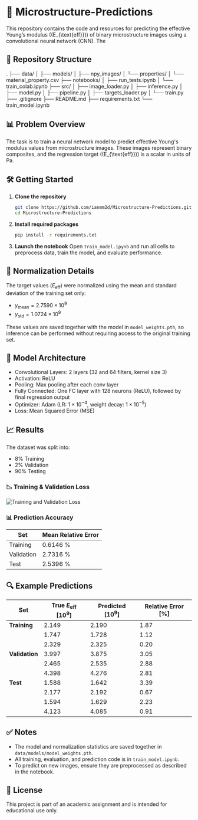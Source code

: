 # 🧠 Microstructure-Predictions

This repository contains the code and resources for predicting the effective Young’s modulus (\(E_{\text{eff}}\)) of binary microstructure images using a convolutional neural network (CNN). The

## 📂 Repository Structure
.
├── data/
│   ├── models/
│   ├── npy_images/
│   └── properties/
│       └── material_property.csv
├── notebooks/
│   ├── run_tests.ipynb
│   └── train_colab.ipynb
├── src/
│   ├── image_loader.py
│   ├── inference.py
│   ├── model.py
│   ├── pipeline.py
│   ├── targets_loader.py
│   └── train.py
├── .gitignore
├── README.md
├── requirements.txt
└── train_model.ipynb

## 📊 Problem Overview

The task is to train a neural network model to predict effective Young's modulus values from microstructure images. These images represent binary composites, and the regression target (\(E_{\text{eff}}\)) is a scalar in units of Pa.

## 🛠️ Getting Started

1. **Clone the repository**
   ```bash
   git clone https://github.com/ianmm2d/Microstructure-Predictions.git
   cd Microstructure-Predictions
    ```

2. **Install required packages**

   ```bash
   pip install -r requirements.txt
   ```

3. **Launch the notebook**
   Open `train_model.ipynb` and run all cells to preprocess data, train the model, and evaluate performance.

## 🔢 Normalization Details

The target values ($E_{\text{eff}}$) were normalized using the mean and standard deviation of the training set only:

* $y_{\text{mean}} = 2.7590 \times 10^9$
* $y_{\text{std}} = 1.0724 \times 10^9$

These values are saved together with the model in `model_weights.pth`, so inference can be performed without requiring access to the original training set.

## 🧠 Model Architecture

* Convolutional Layers: 2 layers (32 and 64 filters, kernel size 3)
* Activation: ReLU
* Pooling: Max pooling after each conv layer
* Fully Connected: One FC layer with 128 neurons (ReLU), followed by final regression output
* Optimizer: Adam (LR: $1 \times 10^{-4}$, weight decay: $1 \times 10^{-5}$)
* Loss: Mean Squared Error (MSE)

## 📈 Results

The dataset was split into:

* 8% Training
* 2% Validation
* 90% Testing

### 📉 Training & Validation Loss

![Training and Validation Loss](figures/Train_Val_Loss_Curve.png)

### 📊 Prediction Accuracy

| Set        | Mean Relative Error |
| ---------- | ------------------- |
| Training   | 0.6146 %            |
| Validation | 2.7316 %            |
| Test       | 2.5396 %            |

## 🔍 Example Predictions

| Set            | True $E_{\text{eff}}$ $[10^9]$ | Predicted $[10^9]$ | Relative Error \[%] |
| -------------- | ------------------------------ | ------------------ | ------------------- |
| **Training**   | 2.149                          | 2.190              | 1.87                |
|                | 1.747                          | 1.728              | 1.12                |
|                | 2.329                          | 2.325              | 0.20                |
| **Validation** | 3.997                          | 3.875              | 3.05                |
|                | 2.465                          | 2.535              | 2.88                |
|                | 4.398                          | 4.276              | 2.81                |
| **Test**       | 1.588                          | 1.642              | 3.39                |
|                | 2.177                          | 2.192              | 0.67                |
|                | 1.594                          | 1.629              | 2.23                |
|                | 4.123                          | 4.085              | 0.91                |

## ✅ Notes

* The model and normalization statistics are saved together in `data/models/model_weights.pth`.
* All training, evaluation, and prediction code is in `train_model.ipynb`.
* To predict on new images, ensure they are preprocessed as described in the notebook.

## 📎 License

This project is part of an academic assignment and is intended for educational use only.